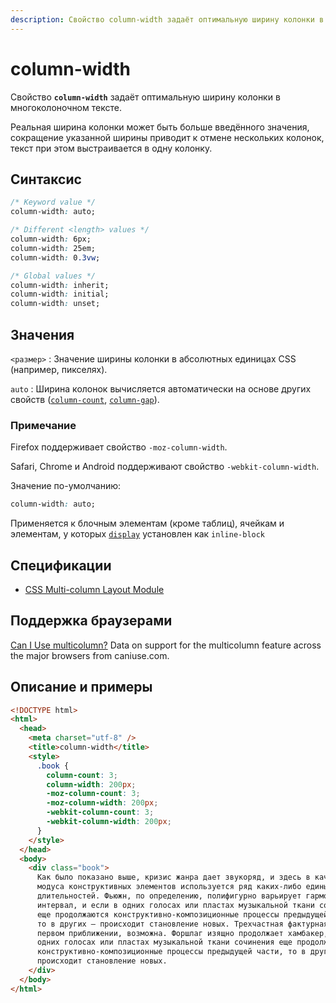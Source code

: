 ```yaml
---
description: Свойство column-width задаёт оптимальную ширину колонки в многоколоночном тексте
---
```


# column-width

Свойство **`column-width`** задаёт оптимальную ширину колонки в многоколоночном тексте.

Реальная ширина колонки может быть больше введённого значения, сокращение указанной ширины приводит к отмене нескольких колонок, текст при этом выстраивается в одну колонку.

## Синтаксис

```css
/* Keyword value */
column-width: auto;

/* Different <length> values */
column-width: 6px;
column-width: 25em;
column-width: 0.3vw;

/* Global values */
column-width: inherit;
column-width: initial;
column-width: unset;
```

## Значения

`<размер>`
: Значение ширины колонки в абсолютных единицах CSS (например, пикселях).

`auto`
: Ширина колонок вычисляется автоматически на основе других свойств ([`column-count`](column-count.md), [`column-gap`](column-gap.md)).

### Примечание

Firefox поддерживает свойство `-moz-column-width`.

Safari, Chrome и Аndroid поддерживают свойство `-webkit-column-width`.

Значение по-умолчанию:

```css
column-width: auto;
```

Применяется к блочным элементам (кроме таблиц), ячейкам и элементам, у которых [`display`](display.md) установлен как `inline-block`

## Спецификации

- [CSS Multi-column Layout Module](http://dev.w3.org/csswg/css3-multicol/#column-width)

## Поддержка браузерами

<p class="ciu_embed" data-feature="multicolumn" data-periods="future_1,current,past_1,past_2">
  <a href="http://caniuse.com/#feat=multicolumn">Can I Use multicolumn?</a> Data on support for the multicolumn feature across the major browsers from caniuse.com.
</p>

## Описание и примеры

```html
<!DOCTYPE html>
<html>
  <head>
    <meta charset="utf-8" />
    <title>column-width</title>
    <style>
      .book {
        column-count: 3;
        column-width: 200px;
        -moz-column-count: 3;
        -moz-column-width: 200px;
        -webkit-column-count: 3;
        -webkit-column-width: 200px;
      }
    </style>
  </head>
  <body>
    <div class="book">
      Как было показано выше, кризис жанра дает звукоряд, и здесь в качестве
      модуса конструктивных элементов используется ряд каких-либо единых
      длительностей. Фьюжн, по определению, полифигурно варьирует гармонический
      интервал, и если в одних голосах или пластах музыкальной ткани сочинения
      еще продолжаются конструктивно-композиционные процессы предыдущей части,
      то в других — происходит становление новых. Трехчастная фактурная форма, в
      первом приближении, возможна. Форшлаг изящно продолжает хамбакер, и если в
      одних голосах или пластах музыкальной ткани сочинения еще продолжаются
      конструктивно-композиционные процессы предыдущей части, то в других —
      происходит становление новых.
    </div>
  </body>
</html>
```
